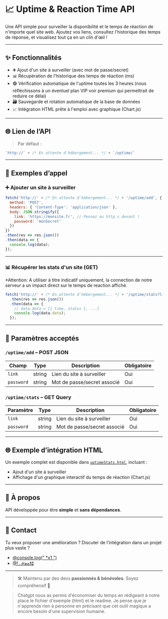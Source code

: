 # 📈 Uptime & Reaction Time API

Une API simple pour surveiller la disponibilité et le temps de réaction de n'importe quel site web.
Ajoutez vos liens, consultez l'historique des temps de réponse, et visualisez tout ça en un clin d'œil !

---

## ✨ Fonctionnalités

* ➕ Ajout d'un site à surveiller (avec mot de passe/secret)
* 📊 Récupération de l'historique des temps de réaction (ms)
* 🟢 Vérification automatique de l'uptime toutes les 3 heures (nous réfléchissons à un éventuel plan VIP voir premium qui permettrait de reduire ce délai)
* 🗃️ Sauvegarde et rotation automatique de la base de données
* 📈 Intégration HTML prête à l'emploi avec graphique (Chart.js)

---

## 🌐 Lien de l’API

> Par défaut : 
```js
`http://` + /* En attente d'hébergement... */ + `/uptime/` 
```

---

## 🚀 Exemples d’appel

### ➕ Ajouter un site à surveiller

```js
fetch('http://' + /* En attente d'hébergement... */ + '/uptime/add', {
  method: 'POST',
  headers: { 'Content-Type': 'application/json' },
  body: JSON.stringify({
    link: 'https://monsite.fr', // Pensez au http.s devant !
    password: 'monSecret'
  })
})
.then(res => res.json())
.then(data => {
  console.log(data);
});
```

---

### 📊 Récupérer les stats d'un site (GET)
*Attention: A utiliser à titre indicatif uniquement, la connection de notre serveur a un impact direct sur le temps de reaction affiché.
```js
fetch('http://' + /* En attente d'hébergement... */ + '/uptime/stats?link=https://monsite.fr&password=monSecret')
  .then(res => res.json())
  .then(data => {
    // data.data = [{ time, status }, ...]
    console.log(data.data);
  });
```

---

## 🔧 Paramètres acceptés

### `/uptime/add` – POST JSON

| Champ      | Type   | Description                        | Obligatoire |
| ---------- | ------ | ---------------------------------- | ----------- |
| `link`     | string | Lien du site à surveiller          | Oui         |
| `password` | string | Mot de passe/secret associé        | Oui         |

### `/uptime/stats` – GET Query

| Paramètre  | Type   | Description                        | Obligatoire |
| ---------- | ------ | ---------------------------------- | ----------- |
| `link`  | string | Lien du site à surveiller          | Oui         |
| `password` | string | Mot de passe/secret associé        | Oui         |

---

## 🌐 Exemple d’intégration HTML

Un exemple complet est disponible dans [`uptimeStats.html`](./uptimeStats.html), incluant :

* Ajout d'un site à surveiller
* Affichage d'un graphique interactif du temps de réaction (Chart.js)

---

## 🧠 À propos

API développée pour être **simple** et **sans dépendances**.

---

## 💬 Contact

Tu veux proposer une amélioration ? Discuter de l’intégration dans un projet plus vaste ?

* [@console.log(" *x1 ")](https://discord.com/users/1066067393123733595)
* [@! ℳ𝓪𝔁𝟑𝟐](https://discord.com/users/1163887501895815168)

---

> 🛠️ Maintenu par des devs **passionnés & bénévoles**. Soyez compréhensif 🙏

> Chatgpt nous as permis d'économiser du temps en rédigeant à notre place le fichier d'exemple (html) et le readme. Je pense que je n'apprends rien à personne en précisant que cet outil magique a encore besoin d'une supervision humaine.
